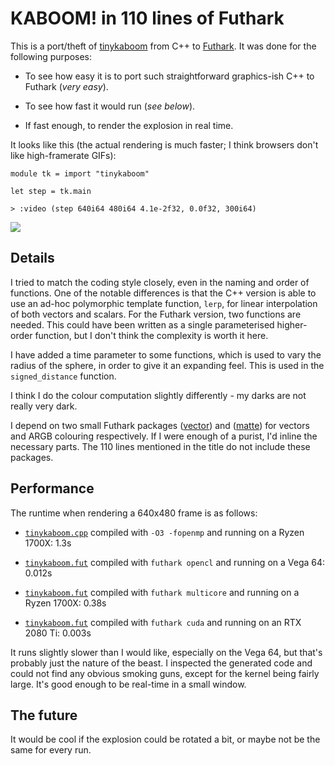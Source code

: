 # KABOOM! in 110 lines of Futhark

This is a port/theft of
[tinykaboom](https://github.com/ssloy/tinykaboom) from C++ to
[Futhark](https://futhark-lang.org).  It was done for the following
purposes:

  * To see how easy it is to port such straightforward graphics-ish
    C++ to Futhark (*very easy*).

  * To see how fast it would run (*see below*).

  * If fast enough, to render the explosion in real time.

It looks like this (the actual rendering is much faster; I think
browsers don't like high-framerate GIFs):

```futhark
module tk = import "tinykaboom"

let step = tk.main
```

```
> :video (step 640i64 480i64 4.1e-2f32, 0.0f32, 300i64)
```


![](README-img/86037198c9e85dccfc49aa1668c12cbe-video.gif)


## Details

I tried to match the coding style closely, even in the naming and
order of functions.  One of the notable differences is that the C++
version is able to use an ad-hoc polymorphic template function,
`lerp`, for linear interpolation of both vectors and scalars.  For the
Futhark version, two functions are needed.  This could have been
written as a single parameterised higher-order function, but I don't
think the complexity is worth it here.

I have added a time parameter to some functions, which is used to vary
the radius of the sphere, in order to give it an expanding feel.  This
is used in the `signed_distance` function.

I think I do the colour computation slightly differently - my darks
are not really very dark.

I depend on two small Futhark packages
([vector](https://github.com/athas/vector)) and
([matte](https://github.com/athas/matte)) for vectors and ARGB
colouring respectively.  If I were enough of a purist, I'd inline the
necessary parts.  The 110 lines mentioned in the title do not include
these packages.

## Performance

The runtime when rendering a 640x480 frame is as follows:

  * [`tinykaboom.cpp`](https://github.com/ssloy/tinykaboom/blob/master/tinykaboom.cpp)
compiled with `-O3 -fopenmp` and running on a Ryzen 1700X: 1.3s

  * [`tinykaboom.fut`](https://github.com/athas/tinykaboom/blob/master/tinykaboom.fut) compiled with `futhark opencl` and running on a Vega 64: 0.012s

  * [`tinykaboom.fut`](https://github.com/athas/tinykaboom/blob/master/tinykaboom.fut) compiled with `futhark multicore` and running on a Ryzen 1700X: 0.38s

  * [`tinykaboom.fut`](https://github.com/athas/tinykaboom/blob/master/tinykaboom.fut) compiled with `futhark cuda` and running on an RTX 2080 Ti: 0.003s

It runs slightly slower than I would like, especially on the Vega 64,
but that's probably just the nature of the beast.  I inspected the
generated code and could not find any obvious smoking guns, except for
the kernel being fairly large.  It's good enough to be real-time in a small window.

## The future

It would be cool if the explosion could be rotated a bit, or maybe not
be the same for every run.
